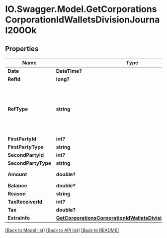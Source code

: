# IO.Swagger.Model.GetCorporationsCorporationIdWalletsDivisionJournal200Ok
## Properties

Name | Type | Description | Notes
------------ | ------------- | ------------- | -------------
**Date** | **DateTime?** | Date and time of transaction | 
**RefId** | **long?** | Unique journal reference ID | 
**RefType** | **string** | Transaction type, different type of transaction will populate different fields in &#x60;extra_info&#x60; Note: If you have an existing XML API application that is using ref_types, you will need to know which string ESI ref_type maps to which integer. You can use the following gist to see string-&gt;int mappings: https://gist.github.com/ccp-zoetrope/c03db66d90c2148724c06171bc52e0ec | 
**FirstPartyId** | **int?** | first_party_id integer | [optional] 
**FirstPartyType** | **string** | first_party_type string | [optional] 
**SecondPartyId** | **int?** | second_party_id integer | [optional] 
**SecondPartyType** | **string** | second_party_type string | [optional] 
**Amount** | **double?** | Transaction amount. Positive when value transferred to the first party. Negative otherwise | [optional] 
**Balance** | **double?** | Wallet balance after transaction occurred | [optional] 
**Reason** | **string** | reason string | [optional] 
**TaxReceiverId** | **int?** | the corporation ID receiving any tax paid | [optional] 
**Tax** | **double?** | Tax amount received for tax related transactions | [optional] 
**ExtraInfo** | [**GetCorporationsCorporationIdWalletsDivisionJournalExtraInfo**](GetCorporationsCorporationIdWalletsDivisionJournalExtraInfo.md) |  | [optional] 

[[Back to Model list]](../README.md#documentation-for-models) [[Back to API list]](../README.md#documentation-for-api-endpoints) [[Back to README]](../README.md)

